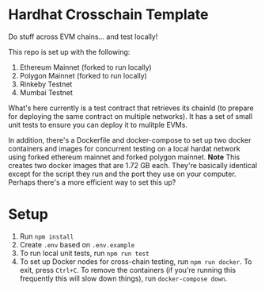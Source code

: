 # Hardhat Crosschain Template
Do stuff across EVM chains... and test locally! 

This repo is set up with the following: 
1) Ethereum Mainnet (forked to run locally)
2) Polygon Mainnet (forked to run locally)
3) Rinkeby Testnet 
4) Mumbai Testnet

What's here currently is a test contract that retrieves its chainId (to prepare for deploying the same contract on multiple networks). It has a set of small unit tests to ensure you can deploy it to mulitple EVMs. 

In addition, there's a Dockerfile and docker-compose to set up two docker containers and images for concurrent testing on a local hardat network using forked ethereum mainnet and forked polygon mainnet.
**Note** This creates two docker images that are 1.72 GB each. They're basically identical except for the script they run and the port they use on your computer. Perhaps there's a more efficient way to set this up? 

# Setup
1) Run `npm install`
2) Create `.env` based on `.env.example`
3) To run local unit tests, run `npm run test`
4) To set up Docker nodes for cross-chain testing, run `npm run docker`. To exit, press `Ctrl+C`. To remove the containers (if you're running this frequently this will slow down things), run `docker-compose down`.
